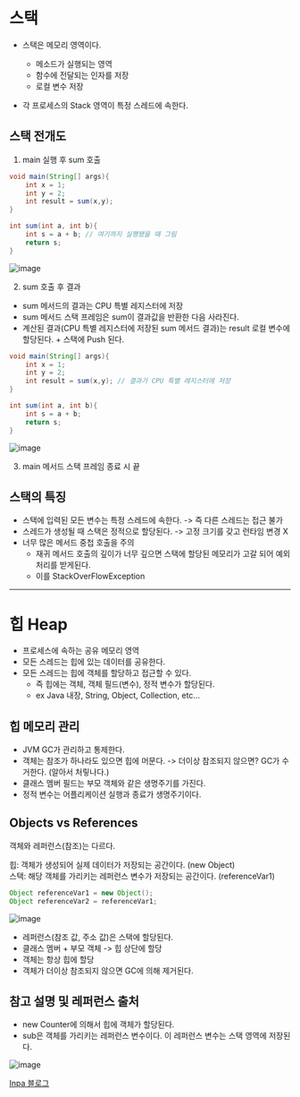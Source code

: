 # 스택

- 스택은 메모리 영역이다.
  - 메소드가 실행되는 영역
  - 함수에 전달되는 인자를 저장
  - 로컬 변수 저장

- 각 프로세스의 Stack 영역이 특정 스레드에 속한다.

## 스택 전개도

1. main 실행 후 sum 호출

```java
void main(String[] args){
    int x = 1;
    int y = 2;
    int result = sum(x,y);
}

int sum(int a, int b){
    int s = a + b; // 여기까지 실행됐을 때 그림
    return s;
}

```

![image](https://github.com/user-attachments/assets/f34a686d-cbad-479c-91ce-75dd74b4a97c)

2. sum 호출 후 결과
- sum 메서드의 결과는 CPU 특별 레지스터에 저장
- sum 메서드 스택 프레임은 sum이 결과값을 반환한 다음 사라진다.
- 계산된 결과(CPU 특별 레지스터에 저장된 sum 메서드 결과)는 result 로컬 변수에 할당된다. + 스택에 Push 된다.


```java
void main(String[] args){
    int x = 1;
    int y = 2;
    int result = sum(x,y); // 결과가 CPU 특별 레지스터에 저장
}

int sum(int a, int b){
    int s = a + b; 
    return s;
}
```
![image](https://github.com/user-attachments/assets/0ccbc66e-8dad-4c01-a3c6-00753ab73548)

3. main 메서드 스택 프레임 종료 시 끝

## 스택의 특징

- 스택에 입력된 모든 변수는 특정 스레드에 속한다. -> 즉 다른 스레드는 접근 불가
- 스레드가 생성될 때 스택은 정적으로 할당된다. -> 고정 크기를 갖고 런타임 변경 X
- 너무 많은 메서드 중첩 호출을 주의
  - 재귀 메서드 호출의 깊이가 너무 깊으면 스택에 할당된 메모리가 고갈 되어 예외 처리를 받게된다.
  - 이를 StackOverFlowException

<hr>

# 힙 Heap

- 프로세스에 속하는 공유 메모리 영역
- 모든 스레드는 힙에 있는 데이터를 공유한다. 
- 모든 스레드는 힙에 객체를 할당하고 접근할 수 있다.
    - 즉 힙에는 객체, 객체 필드(변수), 정적 변수가 할당된다.
    - ex Java 내장, String, Object, Collection, etc...

## 힙 메모리 관리
- JVM GC가 관리하고 통제한다.
- 객체는 참조가 하나라도 있으면 힙에 머문다. -> 더이상 참조되지 않으면? GC가 수거한다. (알아서 처맇나다.)
- 클래스 멤버 필드는 부모 객체와 같은 생명주기를 가진다. 
- 정적 변수는 어플리케이션 실행과 종료가 생명주기이다.

## Objects vs References

객체와 레퍼런스(참조)는 다르다.   

힙: 객체가 생성되어 실제 데이터가 저장되는 공간이다. (new Object)   
스택: 해당 객체를 가리키는 레퍼런스 변수가 저장되는 공간이다. (referenceVar1)   

```java
Object referenceVar1 = new Object();
Object referenceVar2 = referenceVar1;
```

![image](https://github.com/user-attachments/assets/2924790e-13f2-4a43-9942-a5be350e0bb4)

- 레퍼런스(참조 값, 주소 값)은 스택에 할당된다.
- 클래스 멤버 + 부모 객체 -> 힙 상단에 할당
- 객체는 항상 힙에 할당
- 객체가 더이상 참조되지 않으면 GC에 의해 제거된다.

## 참고 설명 및 레퍼런스 출처

- new Counter에 의해서 힙에 객체가 할당된다.
- sub은 객체를 가리키는 레퍼런스 변수이다. 이 레퍼런스 변수는 스택 영역에 저장된다.

![image](https://github.com/user-attachments/assets/470b1f8b-69fb-4495-af44-4ec41cc2fffe)

[Inpa 블로그](https://inpa.tistory.com/entry/JAVA-%E2%98%95-%EA%B7%B8%EB%A6%BC%EC%9C%BC%EB%A1%9C-%EB%B3%B4%EB%8A%94-%EC%9E%90%EB%B0%94-%EC%BD%94%EB%93%9C%EC%9D%98-%EB%A9%94%EB%AA%A8%EB%A6%AC-%EC%98%81%EC%97%AD%EC%8A%A4%ED%83%9D-%ED%9E%99)




